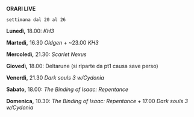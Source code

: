 
<b>ORARI LIVE</b>
 
<code>settimana dal 20 al 26</code>
 
<b>Lunedì,</b> 18.00: <i>KH3</i>

<b>Martedì,</b> 16.30 <i>Oldgen</i> + ~23.00 <i>KH3</i>

<b>Mercoledì,</b> 21.30: <i>Scarlet Nexus</i>

<b>Giovedì,</b> 18.00: Deltarune (si riparte da pt1 causa save perso)

<b>Venerdì,</b> 21.30 <i>Dark souls 3 w/Cydonia</i>

<b>Sabato,</b> 18.00: <i>The Binding of Isaac: Repentance</i> 
 
<b>Domenica,</b> 10.30: <i>The Binding of Isaac: Repentance</i>  + 17.00 <i>Dark souls 3 w/Cydonia</i>
